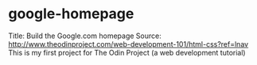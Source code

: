 # google-homepage
Title: Build the Google.com homepage
Source: http://www.theodinproject.com/web-development-101/html-css?ref=lnav
This is my first project for The Odin Project (a web development tutorial)
